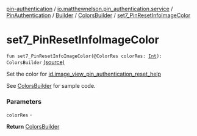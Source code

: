 [pin-authentication](../../../../index.md) / [io.matthewnelson.pin_authentication.service](../../../index.md) / [PinAuthentication](../../index.md) / [Builder](../index.md) / [ColorsBuilder](index.md) / [set7_PinResetInfoImageColor](./set7_-pin-reset-info-image-color.md)

# set7_PinResetInfoImageColor

`fun set7_PinResetInfoImageColor(@ColorRes colorRes: `[`Int`](https://kotlinlang.org/api/latest/jvm/stdlib/kotlin/-int/index.html)`): ColorsBuilder` [(source)](https://github.com/05nelsonm/pin-authentication/blob/master/pin-authentication/src/main/java/io/matthewnelson/pin_authentication/service/PinAuthentication.kt#L397)

Set the color for [id.image_view_pin_authentication_reset_help](#)

See [ColorsBuilder](index.md) for sample code.

### Parameters

`colorRes` -

**Return**
[ColorsBuilder](index.md)

